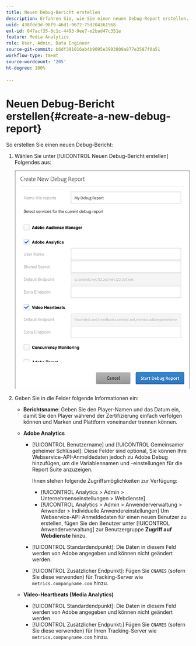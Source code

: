 ```yaml
---
title: Neuen Debug-Bericht erstellen
description: Erfahren Sie, wie Sie einen neuen Debug-Report erstellen.
uuid: 438fde3d-98f9-46d1-9672-75d204361568
exl-id: 047acf35-8c1c-4493-9ee7-e2bad47c351e
feature: Media Analytics
role: User, Admin, Data Engineer
source-git-commit: b6df391016ab4b9095e3993808a877e3587f0a51
workflow-type: tm+mt
source-wordcount: '205'
ht-degree: 100%

---
```


# Neuen Debug-Bericht erstellen{#create-a-new-debug-report}

So erstellen Sie einen neuen Debug-Bericht:

1. Wählen Sie unter [!UICONTROL Neuen Debug-Bericht erstellen] Folgendes aus:

   ![](assets/create-new-debug-report.png)

1. Geben Sie in die Felder folgende Informationen ein:

   * **Berichtsname**: Geben Sie den Player-Namen und das Datum ein, damit Sie den Player während der Zertifizierung einfach verfolgen können und Marken und Plattform voneinander trennen können.
   * **Adobe Analytics**

      * [!UICONTROL Benutzername] und [!UICONTROL Gemeinsamer geheimer Schlüssel]: Diese Felder sind optional, Sie können Ihre Webservice-API-Anmeldedaten jedoch zu Adobe Debug hinzufügen, um die Variablennamen und -einstellungen für die Report Suite anzuzeigen.

         Ihnen stehen folgende Zugriffsmöglichkeiten zur Verfügung:

         * [!UICONTROL Analytics > Admin > Unternehmenseinstellungen > Webdienste]
         * [!UICONTROL Analytics > Admin > Anwenderverwaltung > Anwender > Individuelle Anwendereinstellungen] Um Webservice-API-Anmeldedaten für einen neuen Benutzer zu erstellen, fügen Sie den Benutzer unter [!UICONTROL Anwenderverwaltung] zur Benutzergruppe **Zugriff auf Webdienste** hinzu.
      * [!UICONTROL Standardendpunkt]: Die Daten in diesem Feld werden von Adobe angegeben und können nicht geändert werden.
      * [!UICONTROL Zusätzlicher Endpunkt]: Fügen Sie `CNAMES` (sofern Sie diese verwenden) für Tracking-Server wie `metrics.companyname.com` hinzu.
   * **Video-Heartbeats (Media Analytics)**

      * [!UICONTROL Standardendpunkt]: Die Daten in diesem Feld werden von Adobe angegeben und können nicht geändert werden.
      * [!UICONTROL Zusätzlicher Endpunkt:] Fügen Sie `CNAMES` (sofern Sie diese verwenden) für Ihren Tracking-Server wie `metrics.companyname.com` hinzu.
